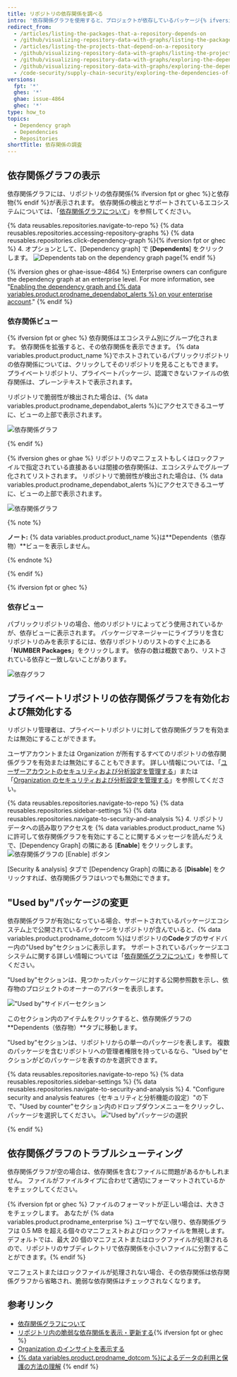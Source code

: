 ```yaml
---
title: リポジトリの依存関係を調べる
intro: '依存関係グラフを使用すると、プロジェクトが依存しているパッケージ{% ifversion fpt or ghec %}と、そのプロジェクトに依存しているリポジトリ{% endif %}を確認できます。 また、その依存関係で脆弱性が検出されると、それも表示されます。'
redirect_from:
  - /articles/listing-the-packages-that-a-repository-depends-on
  - /github/visualizing-repository-data-with-graphs/listing-the-packages-that-a-repository-depends-on
  - /articles/listing-the-projects-that-depend-on-a-repository
  - /github/visualizing-repository-data-with-graphs/listing-the-projects-that-depend-on-a-repository
  - /github/visualizing-repository-data-with-graphs/exploring-the-dependencies-and-dependents-of-a-repository
  - /github/visualizing-repository-data-with-graphs/exploring-the-dependencies-of-a-repository
  - /code-security/supply-chain-security/exploring-the-dependencies-of-a-repository
versions:
  fpt: '*'
  ghes: '*'
  ghae: issue-4864
  ghec: '*'
type: how_to
topics:
  - Dependency graph
  - Dependencies
  - Repositories
shortTitle: 依存関係の調査
---
```


<!--For this article in earlier GHES versions, see /content/github/visualizing-repository-data-with-graphs-->

## 依存関係グラフの表示

依存関係グラフには、リポジトリの依存関係{% ifversion fpt or ghec %}と依存物{% endif %}が表示されます。 依存関係の検出とサポートされているエコシステムについては、「[依存関係グラフについて](/github/visualizing-repository-data-with-graphs/about-the-dependency-graph)」を参照してください。

{% data reusables.repositories.navigate-to-repo %}
{% data reusables.repositories.accessing-repository-graphs %}
{% data reusables.repositories.click-dependency-graph %}{% ifversion fpt or ghec %}
4. オプションとして、[Dependency graph] で [**Dependents**] をクリックします。 ![Dependents tab on the dependency graph page](/assets/images/help/graphs/dependency-graph-dependents-tab.png){% endif %}

{% ifversion ghes or ghae-issue-4864 %}
Enterprise owners can configure the dependency graph at an enterprise level. For more information, see "[Enabling the dependency graph and {% data variables.product.prodname_dependabot_alerts %} on your enterprise account](/admin/configuration/managing-connections-between-your-enterprise-accounts/enabling-the-dependency-graph-and-dependabot-alerts-on-your-enterprise-account)."
{% endif %}

### 依存関係ビュー

{% ifversion fpt or ghec %}
依存関係はエコシステム別にグループ化されます。 依存関係を拡張すると、その依存関係を表示できます。 {% data variables.product.product_name %}でホストされているパブリックリポジトリの依存関係については、クリックしてそのリポジトリを見ることもできます。 プライベートリポジトリ、プライベートパッケージ、認識できないファイルの依存関係は、プレーンテキストで表示されます。

リポジトリで脆弱性が検出された場合は、{% data variables.product.prodname_dependabot_alerts %}にアクセスできるユーザに、ビューの上部で表示されます。

![依存関係グラフ](/assets/images/help/graphs/dependencies_graph.png)

{% endif %}

{% ifversion ghes or ghae %}
リポジトリのマニフェストもしくはロックファイルで指定されている直接あるいは間接の依存関係は、エコシステムでグループ化されてリストされます。 リポジトリで脆弱性が検出された場合は、{% data variables.product.prodname_dependabot_alerts %}にアクセスできるユーザに、ビューの上部で表示されます。

![依存関係グラフ](/assets/images/help/graphs/dependencies_graph_server.png)

{% note %}

**ノート:** {% data variables.product.product_name %}は**Dependents（依存物）**ビューを表示しません。

{% endnote %}

{% endif %}

{% ifversion fpt or ghec %}
### 依存ビュー

パブリックリポジトリの場合、他のリポジトリによってどう使用されているかが、依存ビューに表示されます。 パッケージマネージャーにライブラリを含むリポジトリのみを表示するには、依存リポジトリのリストのすぐ上にある「**NUMBER Packages**」をクリックします。 依存の数は概数であり、リストされている依存と一致しないことがあります。

![依存グラフ](/assets/images/help/graphs/dependents_graph.png)

## プライベートリポジトリの依存関係グラフを有効化および無効化する

リポジトリ管理者は、プライベートリポジトリに対して依存関係グラフを有効または無効にすることができます。

ユーザアカウントまたは Organization が所有するすべてのリポジトリの依存関係グラフを有効または無効にすることもできます。 詳しい情報については、「[ユーザーアカウントのセキュリティおよび分析設定を管理する](/github/setting-up-and-managing-your-github-user-account/managing-security-and-analysis-settings-for-your-user-account)」または「[Organization のセキュリティおよび分析設定を管理する](/organizations/keeping-your-organization-secure/managing-security-and-analysis-settings-for-your-organization)」を参照してください。

{% data reusables.repositories.navigate-to-repo %}
{% data reusables.repositories.sidebar-settings %}
{% data reusables.repositories.navigate-to-security-and-analysis %}
4. リポジトリ データへの読み取りアクセスを {% data variables.product.product_name %} に許可して依存関係グラフを有効にすることに関するメッセージを読んだうえで、[Dependency Graph] の隣にある [**Enable**] をクリックします。 ![依存関係グラフの [Enable] ボタン](/assets/images/help/repository/dependency-graph-enable-button.png)

[Security & analysis] タブで [Dependency Graph] の隣にある [**Disable**] をクリックすれば、依存関係グラフはいつでも無効にできます。

## "Used by"パッケージの変更

依存関係グラフが有効になっている場合、サポートされているパッケージエコシステム上で公開されているパッケージをリポジトリが含んでいると、{% data variables.product.prodname_dotcom %}はリポジトリの**Code**タブのサイドバー内の"Used by"セクションに表示します。 サポートされているパッケージエコシステムに関する詳しい情報については「[依存関係グラフについて](/github/visualizing-repository-data-with-graphs/about-the-dependency-graph#supported-package-ecosystems)」を参照してください。

"Used by"セクションは、見つかったパッケージに対する公開参照数を示し、依存物のプロジェクトのオーナーのアバターを表示します。

!["Used by"サイドバーセクション](/assets/images/help/repository/used-by-section.png)

このセクション内のアイテムをクリックすると、依存関係グラフの**Dependents（依存物）**タブに移動します。

"Used by"セクションは、リポジトリからの単一のパッケージを表します。 複数のパッケージを含むリポジトリへの管理者権限を持っているなら、"Used by"セクションがどのパッケージを表すのかを選択できます。

{% data reusables.repositories.navigate-to-repo %}
{% data reusables.repositories.sidebar-settings %}
{% data reusables.repositories.navigate-to-security-and-analysis %}
4. "Configure security and analysis features（セキュリティと分析機能の設定）"の下で、"Used by counter"セクション内のドロップダウンメニューをクリックし、パッケージを選択してください。 !["Used by"パッケージの選択](/assets/images/help/repository/choose-used-by-package.png)

{% endif %}

## 依存関係グラフのトラブルシューティング

依存関係グラフが空の場合は、依存関係を含むファイルに問題があるかもしれません。 ファイルがファイルタイプに合わせて適切にフォーマットされているかをチェックしてください。

{% ifversion fpt or ghec %}
ファイルのフォーマットが正しい場合は、大きさをチェックします。 あなたが {% data variables.product.prodname_enterprise %} ユーザでない限り、依存関係グラフは 0.5 MB を超える個々のマニフェストおよびロックファイルを無視します。 デフォルトでは、最大 20 個のマニフェストまたはロックファイルが処理されるので、リポジトリのサブディレクトリで依存関係を小さいファイルに分割することができます。{% endif %}

マニフェストまたはロックファイルが処理されない場合、その依存関係は依存関係グラフから省略され、脆弱な依存関係はチェックされなくなります。

## 参考リンク

- [依存関係グラフについて](/github/visualizing-repository-data-with-graphs/about-the-dependency-graph)
- [リポジトリ内の脆弱な依存関係を表示・更新する](/github/managing-security-vulnerabilities/viewing-and-updating-vulnerable-dependencies-in-your-repository){% ifversion fpt or ghec %}
- [Organization のインサイトを表示する](/organizations/collaborating-with-groups-in-organizations/viewing-insights-for-your-organization)
- [{% data variables.product.prodname_dotcom %}によるデータの利用と保護の方法の理解](/github/understanding-how-github-uses-and-protects-your-data)
{% endif %}
